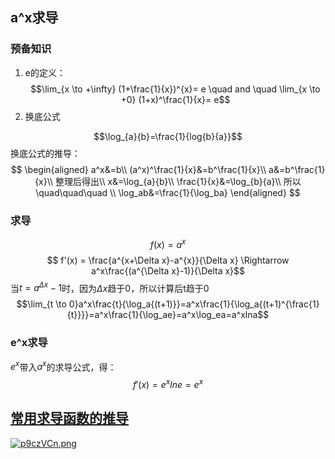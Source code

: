 
## a^x求导

### 预备知识
1. e的定义：
$$\lim_{x \to +\infty} (1+\frac{1}{x})^{x}= e \quad and \quad \lim_{x \to +0} (1+x)^\frac{1}{x}= e$$
2. 换底公式

$$\log_{a}{b}=\frac{1}{log{b}{a}}$$
换底公式的推导：
$$
\begin{aligned}
a^x&=b\\
(a^x)^\frac{1}{x}&=b^\frac{1}{x}\\
a&=b^\frac{1}{x}\\
整理后得出\\
x&=\log_{a}{b}\\
\frac{1}{x}&=\log_{b}{a}\\
所以 \quad\quad\quad \\
\log_ab&=\frac{1}{\log_ba}
\end{aligned}
$$

### 求导
$$ f(x) = a^x$$
$$ f'(x) = \frac{a^{x+\Delta x}-a^{x}}{\Delta x} \Rightarrow a^x\frac{(a^{\Delta x}-1)}{\Delta x}$$
当$t=a^{\Delta x}-1$时，因为$\Delta x$趋于0，所以计算后t趋于0
$$\lim_{t \to 0}a^x\frac{t}{\log_a{(t+1)}}=a^x\frac{1}{\log_a{(t+1)^{\frac{1}{t}}}}=a^x\frac{1}{\log_ae}=a^x\log_ea=a^xlna$$
### e^x求导
$e^x$带入$a^x$的求导公式，得：
$$f'(x)=e^xlne=e^x$$

## [常用求导函数的推导](https://www.zhihu.com/question/351052235/answer/1361088627)

[![p9czVCn.png](https://s1.ax1x.com/2023/05/14/p9czVCn.png)](https://imgse.com/i/p9czVCn)